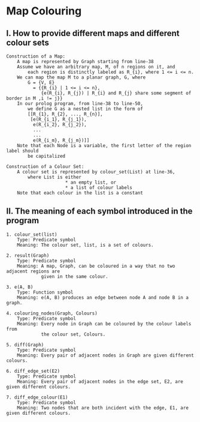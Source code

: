 # Map Colouring
## I. How to provide different maps and different colour sets
    Construction of a Map:
        A map is represented by Graph starting from line-38
        Assume we have an arbitrary map, M, of n regions on it, and
            each region is distinctly labeled as R_{i}, where 1 <= i <= n.
        We can map the map M to a planar graph, G, where
            G = {V, E}
              = {{R_{i} | 1 <= i <= n},
                 {e(R_{i}, R_{j}) | R_{i} and R_{j} share some segment of border in M ,i != j}}
        In our prolog program, from line-38 to line-50,
            we define G as a nested list in the form of 
            [[R_{1}, R_{2}, ..., R_{n}],
             [e(R_{i_1}, R_{j_1}),
              e(R_{i_2}, R_{j_2}),
              ...
              ...
              e(R_{i_m}, R_{j_m})]]
        Note that each Node is a variable, the first letter of the region label should
            be capitalized
   
    Construction of a Colour Set:
        A colour set is represented by colour_set(List) at line-36,
            where List is either
                          * an empty list, or
                          * a list of colour labels
        Note that each colour in the list is a constant

## II. The meaning of each symbol introduced in the program
    1. colour_set(list)
        Type: Predicate symbol
        Meaning: The colour set, list, is a set of colours.

    2. result(Graph)
        Type: Predicate symbol
        Meaning: A map, Graph, can be coloured in a way that no two adjacent regions are
                 given in the same colour.

    3. e(A, B)
        Type: Function symbol
        Meaning: e(A, B) produces an edge between node A and node B in a graph.

    4. colouring_nodes(Graph, Colours)
        Type: Predicate symbol
        Meaning: Every node in Graph can be coloured by the colour labels from 
                 the colour set, Colours.
    
    5. diff(Graph)
        Type: Predicate symbol
        Meaning: Every pair of adjacent nodes in Graph are given different colours.
    
    6. diff_edge_set(E2)
        Type: Predicate symbol
        Meaning: Every pair of adjacent nodes in the edge set, E2, are given different colours.
    
    7. diff_edge_colour(E1)
        Type: Predicate symbol
        Meaning: Two nodes that are both incident with the edge, E1, are given different colours.

